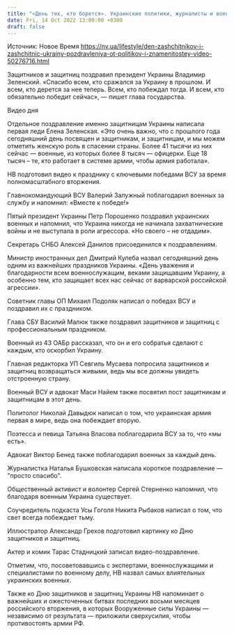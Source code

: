 ```yaml
---
title: "«День тех, кто борется». Украинские политики, журналисты и военные поздравляют защитников и защитниц Украины с праздником"
date: Fri, 14 Oct 2022 13:09:00 +0300
draft: false
---
```

Источник: Новое Время https://nv.ua/lifestyle/den-zashchitnikov-i-zashchitnic-ukrainy-pozdravleniya-ot-politikov-i-znamenitostey-video-50276716.html


Защитников и защитниц поздравил президент Украины Владимир Зеленский. «Спасибо всем, кто сражался за Украину в прошлом. И всем, кто дерется за нее теперь. Всем, кто побеждал тогда. И всем, кто обязательно победит сейчас», — пишет глава государства.

 Видео дня   

Отдельное поздравление именно защитницам Украины написала первая леди Елена Зеленская. «Это очень важно, что с прошлого года сегодняшний день посвящен и защитникам, и защитницам, и мы можем отметить женскую роль в спасении страны. Более 41 тысячи из них сейчас — военные, из которых более 8 тысяч — офицерки. Еще 18 тысяч – те, кто работает в системе армии, чтобы армия работала».

НВ подготовил видео к празднику с ключевыми победами ВСУ за время полномасштабного вторжения.

Главнокомандующий ВСУ Валерий Залужный поблагодарил военных за службу и напомнил: «Вместе к победе!»

Пятый президент Украины Петр Порошенко поздравил украинских военных и напомнил, что Украина никогда не начинала захватнические войны и не выступала в роли агрессора. «Но своего – не отдадим».

Секретарь СНБО Алексей Данилов присоединился к поздравлениям.

Министр иностранных дел Дмитрий Кулеба назвал сегодняшний день одним из важнейших праздников Украины. «День уважения и благодарности всем военнослужащим, веками защищавшим Украину, а особенно тем, кто защищает всех нас сейчас от варварской российской агрессии».

Советник главы ОП Михаил Подоляк написал о победах ВСУ и поздравил их с праздником.

Глава СБУ Василий Малюк также поздравил защитников и защитниц с профессиональным праздником.

Военный из 43 ОАБр рассказал, что он и его собратья сделают с каждым, кто оскорбил Украину.

Главная редакторка УП Севгиль Мусаева попросила защитников и защитниц возвращаться живыми, ведь мы все должны увидеть отстроенную страну.

Военный ВСУ и адвокат Маси Найем также посвятил пост защитникам и защитницам в этот день.

Политолог Николай Давыдюк написал о том, что украинская армия первая в мире, ведь она побеждает вторую.

Поэтесса и певица Татьяна Власова поблагодарила ВСУ за то, что «мы есть».

Адвокат Виктор Бенед также поблагодарил военных за каждый день.

Журналистка Наталья Бушковская написала короткое поздравление — "просто спасибо".

Общественный активист и волонтер Сергей Стерненко напомнил, что благодаря военным Украина существует.

Соучредитель подкаста Усы Гоголя Никита Рыбаков написал о том, что свет всегда побеждает тьму.

Иллюстратор Александр Грехов подготовил картинку ко Дню защитников и защитниц.

Актер и комик Тарас Стадницкий записал видео-поздравление.

Отметим, что, посоветовавшись с экспертами, военнослужащими и специалистами по военному делу, НВ назвал самых влиятельных украинских военных.

Также ко Дню защитников и защитниц Украины НВ напоминает о важнейших и ожесточенных битвах последних восьми месяцев российского вторжения, в которых Вооруженные силы Украины — независимо от результата — приложили сверхусилия, чтобы противостоять армии РФ.
